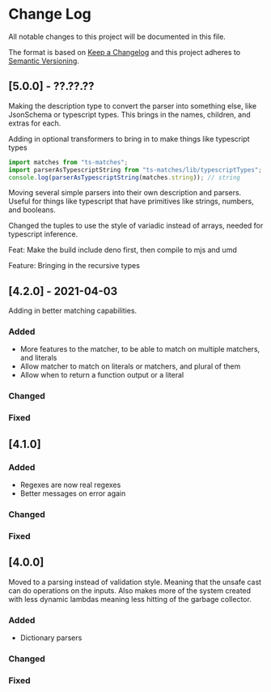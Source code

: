 # Change Log

All notable changes to this project will be documented in this file.

The format is based on [Keep a Changelog](http://keepachangelog.com/)
and this project adheres to [Semantic Versioning](http://semver.org/).

## [5.0.0] - ??.??.??

Making the description type to convert the parser into something else, like JsonSchema or typescript types. This brings in the names, children, and extras for each.

Adding in optional transformers to bring in to make things like typescript types

```ts
import matches from "ts-matches";
import parserAsTypescriptString from "ts-matches/lib/typescriptTypes";
console.log(parserAsTypescriptString(matches.string)); // string
```

Moving several simple parsers into their own description and parsers. Useful for things like typescript that have primitives like strings, numbers, and booleans.

Changed the tuples to use the style of variadic instead of arrays, needed for typescript inference.

Feat: Make the build include deno first, then compile to mjs and umd

Feature: Bringing in the recursive types

## [4.2.0] - 2021-04-03

Adding in better matching capabilities.

### Added

- More features to the matcher, to be able to match on multiple matchers, and literals
- Allow matcher to match on literals or matchers, and plural of them
- Allow when to return a function output or a literal

### Changed

### Fixed

## [4.1.0]

### Added

- Regexes are now real regexes
- Better messages on error again

### Changed

### Fixed

## [4.0.0]

Moved to a parsing instead of validation style. Meaning that the unsafe cast can
do operations on the inputs. Also makes more of the system created with less dynamic
lambdas meaning less hitting of the garbage collector.

### Added

- Dictionary parsers

### Changed

### Fixed

```

```
